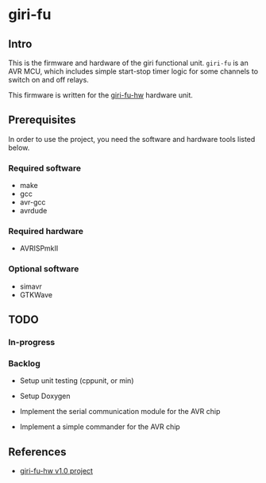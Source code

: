 # giri-fu

## Intro
This is the firmware and hardware of the giri functional unit.
`giri-fu` is an AVR MCU, which includes simple start-stop timer logic for some channels to switch on and off relays.

This firmware is written for the [giri-fu-hw](https://github.com/tombenke/giri-fu-hw) hardware unit.

## Prerequisites
In order to use the project, you need the software and hardware tools listed below.

### Required software
- make
- gcc
- avr-gcc
- avrdude

### Required hardware
- AVRISPmkII

### Optional software
- simavr
- GTKWave

## TODO

### In-progress

### Backlog

- Setup unit testing (cppunit, or min)

- Setup Doxygen

- Implement the serial communication module for the AVR chip

- Implement a simple commander for the AVR chip

## References

- [giri-fu-hw v1.0 project](https://github.com/tombenke/giri-fu-hw/tree/v1.0.0)
